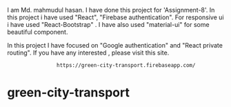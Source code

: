 I am Md. mahmudul hasan. I have done this project for 'Assignment-8'.
In this project i have used "React", "Firebase authentication".
For responsive ui i have used "React-Bootstrap" . I have also used "material-ui"
for some beautiful component.

In this project I have focused on "Google authentication" and "React private routing".
If you have any interested , please visit this site.

                    https://green-city-transport.firebaseapp.com/
# green-city-transport
